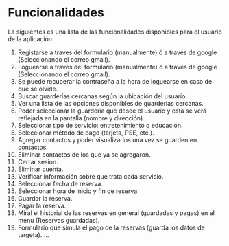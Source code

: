# Funcionalidades

La siguientes es una lista de las funcionalidades disponibles para el usuario de la aplicación:

1. Registarse a traves del formulario (manualmente) ó a través de google (Seleccionando el correo gmail).
2. Loguearse a traves del formulario (manualmente) ó a través de google (Seleccionando el correo gmail).
3. Se puede recuperar la contraseña a la hora de loguearse en caso de que se olvide.
4. Buscar guarderías cercanas según la ubicación del usuario.
5. Ver una lista de las opciones disponibles de guarderias cercanas.
6. Poder seleccionar la guarderia que desee el usuario y esta se verá reflejada en la pantalla (nombre y dirección).
7. Seleccionar tipo de servicio: entretenimiento o educación.
8. Seleccionar método de pago (tarjeta, PSE, etc.).
9. Agregar contactos y poder visualizarlos una vez se guarden en contactos.
10. Eliminar contactos de los que ya se agregaron.
11. Cerrar sesion.
12. Eliminar cuenta.
13. Verificar información sobre que trata cada servicio.
14. Seleccionar fecha de reserva.
15. Seleccionar hora de inicio y fin de reserva
16. Guardar la reserva.
17. Pagar la reserva.
18. Miral el historial de las reservas en general (guardadas y pagas) en el menu (Reservas guardadas).
19. Formulario que simula el pago de la reservas (guarda los datos de targeta).
...
